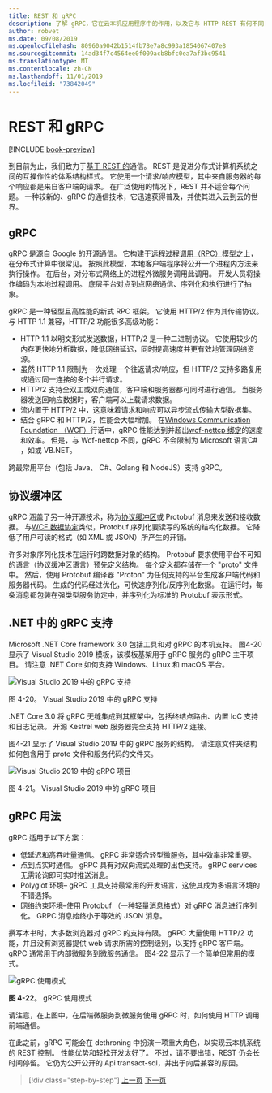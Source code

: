 ```yaml
---
title: REST 和 gRPC
description: 了解 gRPC，它在云本机应用程序中的作用，以及它与 HTTP REST 有何不同
author: robvet
ms.date: 09/08/2019
ms.openlocfilehash: 80960a9042b1514fb78e7a8c993a1854067407e8
ms.sourcegitcommit: 14ad34f7c4564ee0f009acb8bfc0ea7af3bc9541
ms.translationtype: MT
ms.contentlocale: zh-CN
ms.lasthandoff: 11/01/2019
ms.locfileid: "73842049"
---
```

# <a name="rest-and-grpc"></a>REST 和 gRPC

[!INCLUDE [book-preview](../../../includes/book-preview.md)]

到目前为止，我们致力于[基于 REST 的](https://docs.microsoft.com/azure/architecture/best-practices/api-design)通信。 REST 是促进分布式计算机系统之间的互操作性的体系结构样式。 它使用一个请求/响应模型，其中来自服务器的每个响应都是来自客户端的请求。 在广泛使用的情况下，REST 并不适合每个问题。 一种较新的、gRPC 的通信技术，它迅速获得普及，并使其进入云到云的世界。

## <a name="grpc"></a>gRPC

gRPC 是源自 Google 的开源通信。 它构建于[远程过程调用（RPC）](https://en.wikipedia.org/wiki/Remote_procedure_call)模型之上，在分布式计算中很常见。 按照此模型，本地客户端程序将公开一个进程内方法来执行操作。 在后台，对分布式网络上的进程外微服务调用此调用。 开发人员将操作编码为本地过程调用。 底层平台对点到点网络通信、序列化和执行进行了抽象。

gRPC 是一种轻型且高性能的新式 RPC 框架。 它使用 HTTP/2 作为其传输协议。 与 HTTP 1.1 兼容，HTTP/2 功能很多高级功能：

- HTTP 1.1 以明文形式发送数据，HTTP/2 是一种二进制协议。 它使用较少的内存更快地分析数据，降低网络延迟，同时提高速度并更有效地管理网络资源。
- 虽然 HTTP 1.1 限制为一次处理一个往返请求/响应，但 HTTP/2 支持多路复用或通过同一连接的多个并行请求。
- HTTP/2 支持全双工或双向通信，客户端和服务器都可同时进行通信。 当服务器发送回响应数据时，客户端可以上载请求数据。
- 流内置于 HTTP/2 中，这意味着请求和响应可以异步流式传输大型数据集。
- 结合 gRPC 和 HTTP/2，性能会大幅增加。 在[Windows Communication Foundation （WCF）](https://docs.microsoft.com/dotnet/framework/wcf/whats-wcf)行话中，gRPC 性能达到并超出[wcf-nettcp 绑定](https://docs.microsoft.com/dotnet/api/system.servicemodel.nettcpbinding?view=netframework-4.8)的速度和效率。 但是，与 Wcf-nettcp 不同，gRPC 不会限制为 Microsoft 语言C# ，如或 VB.NET。

跨最常用平台（包括 Java、 C#、Golang 和 NodeJS）支持 gRPC。

## <a name="protocol-buffers"></a>协议缓冲区

gRPC 涵盖了另一种开源技术，称为[协议缓冲区](https://developers.google.com/protocol-buffers/docs/overview)或 Protobuf 消息来发送和接收数据。 与[WCF 数据协定](https://docs.microsoft.com/dotnet/framework/wcf/feature-details/using-data-contracts)类似，Protobuf 序列化要读写的系统的结构化数据。 它降低了用户可读的格式（如 XML 或 JSON）所产生的开销。

许多对象序列化技术在运行时跨数据对象的结构。 Protobuf 要求使用平台不可知的语言（协议缓冲区语言）预先定义结构。 每个定义都存储在一个 "proto" 文件中。 然后，使用 Protobuf 编译器 "Proton" 为任何支持的平台生成客户端代码和服务器代码。 生成的代码经过优化，可快速序列化/反序列化数据。 在运行时，每条消息都包装在强类型服务协定中，并序列化为标准的 Protobuf 表示形式。

## <a name="grpc-support-in-net"></a>.NET 中的 gRPC 支持

Microsoft .NET Core framework 3.0 包括工具和对 gRPC 的本机支持。 图4-20 显示了 Visual Studio 2019 模板，该模板基架用于 gRPC 服务的 gRPC 主干项目。 请注意 .NET Core 如何支持 Windows、Linux 和 macOS 平台。

![Visual Studio 2019 中的 gRPC 支持](./media/visual-studio-2019-grpc-template.png)

图 4-20。 Visual Studio 2019 中的 gRPC 支持

.NET Core 3.0 将 gRPC 无缝集成到其框架中，包括终结点路由、内置 IoC 支持和日志记录。 开源 Kestrel web 服务器完全支持 HTTP/2 连接。

图4-21 显示了 Visual Studio 2019 中的 gRPC 服务的结构。 请注意文件夹结构如何包含用于 proto 文件和服务代码的文件夹。

![Visual Studio 2019 中的 gRPC 项目](./media/grpc-project.png  )

图 4-21。 Visual Studio 2019 中的 gRPC 项目

## <a name="grpc-usage"></a>gRPC 用法

gRPC 适用于以下方案：

- 低延迟和高吞吐量通信。 gRPC 非常适合轻型微服务，其中效率非常重要。
- 点到点实时通信。 gRPC 具有对双向流式处理的出色支持。 gRPC services 无需轮询即可实时推送消息。
- Polyglot 环境– gRPC 工具支持最常用的开发语言，这使其成为多语言环境的不错选择。
- 网络约束环境–使用 Protobuf （一种轻量消息格式）对 gRPC 消息进行序列化。 GRPC 消息始终小于等效的 JSON 消息。

撰写本书时，大多数浏览器对 gRPC 的支持有限。 gRPC 大量使用 HTTP/2 功能，并且没有浏览器提供 web 请求所需的控制级别，以支持 gRPC 客户端。 gRPC 通常用于内部微服务到微服务通信。 图4-22 显示了一个简单但常用的模式。

![gRPC 使用模式](./media/grpc-usage.png)

**图 4-22**。 gRPC 使用模式

请注意，在上图中，在后端微服务到微服务使用 gRPC 时，如何使用 HTTP 调用前端通信。

在此之前，gRPC 可能会在 dethroning 中扮演一项重大角色，以实现云本机系统的 REST 控制。 性能优势和轻松开发太好了。 不过，请不要出错，REST 仍会长时间停留。 它仍为公开公开的 Api transact-sql，并出于向后兼容的原因。

>[!div class="step-by-step"]
>[上一页](service-to-service-communication.md)
>[下一页](service-mesh-communication-infrastructure.md)
